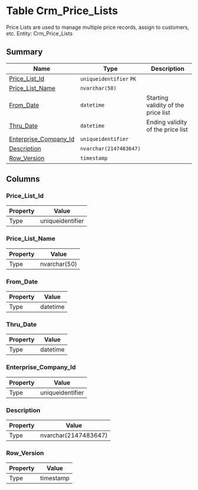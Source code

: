 # Table Crm_Price_Lists

Price Lists are used to manage multiple price records, assign to customers, etc. Entity: Crm_Price_Lists

## Summary

| Name | Type | Description |
| - | - | --- |
|[Price_List_Id](#price_list_id)|`uniqueidentifier` `PK`||
|[Price_List_Name](#price_list_name)|`nvarchar(50)` ||
|[From_Date](#from_date)|`datetime` |Starting validity of the price list|
|[Thru_Date](#thru_date)|`datetime` |Ending validity of the price list|
|[Enterprise_Company_Id](#enterprise_company_id)|`uniqueidentifier` ||
|[Description](#description)|`nvarchar(2147483647)` ||
|[Row_Version](#row_version)|`timestamp` ||

## Columns

### Price_List_Id

| Property | Value |
| - | - |
|Type|uniqueidentifier|

### Price_List_Name

| Property | Value |
| - | - |
|Type|nvarchar(50)|

### From_Date

| Property | Value |
| - | - |
|Type|datetime|

### Thru_Date

| Property | Value |
| - | - |
|Type|datetime|

### Enterprise_Company_Id

| Property | Value |
| - | - |
|Type|uniqueidentifier|

### Description

| Property | Value |
| - | - |
|Type|nvarchar(2147483647)|

### Row_Version

| Property | Value |
| - | - |
|Type|timestamp|


